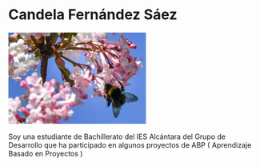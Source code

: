 # Candela Fernández Sáez

![Colegio Las Tejeras](images.jpeg)

Soy una estudiante de Bachillerato del IES Alcántara del Grupo de Desarrollo que ha participado en algunos proyectos de ABP ( Aprendizaje Basado en Proyectos )
